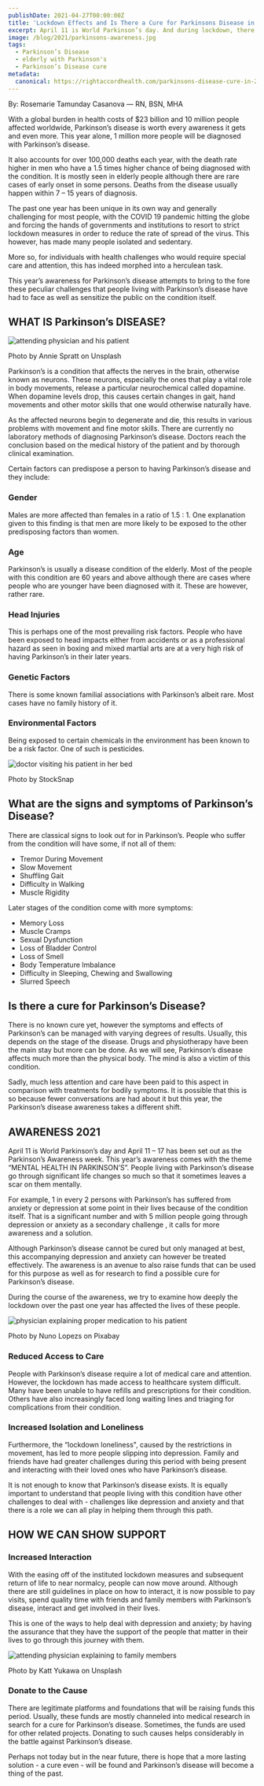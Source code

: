 ```yaml
---
publishDate: 2021-04-27T00:00:00Z
title: 'Lockdown Effects and Is There a Cure for Parkinsons Disease in 2021?'
excerpt: April 11 is World Parkinson’s day. And during lockdown, there is hope that a cure will finally emerge and Parkinson’s disease will become a thing of the past.
image: /blog/2021/parkinsons-awareness.jpg
tags:
  - Parkinson’s Disease
  - elderly with Parkinson's
  - Parkinson’s Disease cure
metadata:
  canonical: https://rightaccordhealth.com/parkinsons-disease-cure-in-2021
---
```



By: Rosemarie Tamunday Casanova — RN, BSN, MHA


With a global burden in health costs of $23 billion and 10 million people affected worldwide, Parkinson’s disease is worth every awareness it gets and even more. This year alone, 1 million more people will be diagnosed with Parkinson’s disease.

It also accounts for over 100,000 deaths each year, with the death rate higher in men who have a 1.5 times higher chance of being diagnosed with the condition. It is mostly seen in elderly people although there are rare cases of early onset in some persons. Deaths from the disease usually happen within 7 – 15 years of diagnosis.

The past one year has been unique in its own way and generally challenging for most people, with the COVID 19 pandemic hitting the globe and forcing the hands of governments and institutions to resort to strict lockdown measures in order to reduce the rate of spread of the virus. This however, has made many people isolated and sedentary.

More so, for individuals with health challenges who would require special care and attention, this has indeed morphed into a herculean task.

This year’s awareness for Parkinson’s disease attempts to bring to the fore these peculiar challenges that people living with Parkinson’s disease have had to face as well as sensitize the public on the condition itself.

WHAT IS Parkinson’s DISEASE?
----------------------------

![attending physician and his patient](/blog/2021/david-hinkle-oAwCGFZEU_w-unsplash.jpg)

Photo by Annie Spratt on Unsplash

Parkinson’s is a condition that affects the nerves in the brain, otherwise known as neurons. These neurons, especially the ones that play a vital role in body movements, release a particular neurochemical called dopamine. When dopamine levels drop, this causes certain changes in gait, hand movements and other motor skills that one would otherwise naturally have.

As the affected neurons begin to degenerate and die, this results in various problems with movement and fine motor skills. There are currently no laboratory methods of diagnosing Parkinson’s disease. Doctors reach the conclusion based on the medical history of the patient and by thorough clinical examination.

Certain factors can predispose a person to having Parkinson’s disease and they include:

### Gender

Males are more affected than females in a ratio of 1.5 : 1. One explanation given to this finding is that men are more likely to be exposed to the other predisposing factors than women.

### Age

Parkinson’s is usually a disease condition of the elderly. Most of the people with this condition are 60 years and above although there are cases where people who are younger have been diagnosed with it. These are however, rather rare.

### Head Injuries

This is perhaps one of the most prevailing risk factors. People who have been exposed to head impacts either from accidents or as a professional hazard as seen in boxing and mixed martial arts are at a very high risk of having Parkinson’s in their later years.

### Genetic Factors

There is some known familial associations with Parkinson’s albeit rare. Most cases have no family history of it.

### Environmental Factors

Being exposed to certain chemicals in the environment has been known to be a risk factor. One of such is pesticides.

![doctor visiting his patient in her bed](/blog/2021/Jose-Antonio-Alba.jpg)

Photo by StockSnap

What are the signs and symptoms of Parkinson’s Disease?
-------------------------------------------------------

There are classical signs to look out for in Parkinson’s. People who suffer from the condition will have some, if not all of them:

*   Tremor During Movement
*   Slow Movement
*   Shuffling Gait
*   Difficulty in Walking
*   Muscle Rigidity

Later stages of the condition come with more symptoms:

*   Memory Loss
*   Muscle Cramps
*   Sexual Dysfunction
*   Loss of Bladder Control
*   Loss of Smell
*   Body Temperature Imbalance
*   Difficulty in Sleeping, Chewing and Swallowing
*   Slurred Speech

Is there a cure for Parkinson’s Disease?
----------------------------------------

There is no known cure yet, however the symptoms and effects of Parkinson’s can be managed with varying degrees of results. Usually, this depends on the stage of the disease. Drugs and physiotherapy have been the main stay but more can be done. As we will see, Parkinson’s disease affects much more than the physical body. The mind is also a victim of this condition.

Sadly, much less attention and care have been paid to this aspect in comparison with treatments for bodily symptoms. It is possible that this is so because fewer conversations are had about it but this year, the Parkinson’s disease awareness takes a different shift.

AWARENESS 2021
--------------

April 11 is World Parkinson’s day and April 11 – 17 has been set out as the Parkinson’s Awareness week. This year’s awareness comes with the theme “MENTAL HEALTH IN PARKINSON’S”. People living with Parkinson’s disease go through significant life changes so much so that it sometimes leaves a scar on them mentally.

For example, 1 in every 2 persons with Parkinson’s has suffered from anxiety or depression at some point in their lives because of the condition itself. That is a significant number and with 5 million people going through depression or anxiety as a secondary challenge , it calls for more awareness and a solution.

Although Parkinson’s disease cannot be cured but only managed at best, this accompanying depression and anxiety can however be treated effectively. The awareness is an avenue to also raise funds that can be used for this purpose as well as for research to find a possible cure for Parkinson’s disease.

During the course of the awareness, we try to examine how deeply the lockdown over the past one year has affected the lives of these people.

![physician explaining proper medication to his patient](/blog/2021/nuno-lopez.jpg)

Photo by Nuno Lopezs on Pixabay

### Reduced Access to Care

People with Parkinson’s disease require a lot of medical care and attention. However, the lockdown has made access to healthcare system difficult. Many have been unable to have refills and prescriptions for their condition. Others have also increasingly faced long waiting lines and triaging for complications from their condition.

### Increased Isolation and Loneliness

Furthermore, the “lockdown loneliness", caused by the restrictions in movement, has led to more people slipping into depression. Family and friends have had greater challenges during this period with being present and interacting with their loved ones who have Parkinson’s disease.

It is not enough to know that Parkinson’s disease exists. It is equally important to understand that people living with this condition have other challenges to deal with - challenges like depression and anxiety and that there is a role we can all play in helping them through this path.

HOW WE CAN SHOW SUPPORT
-----------------------

### Increased Interaction

With the easing off of the instituted lockdown measures and subsequent return of life to near normalcy, people can now move around. Although there are still guidelines in place on how to interact, it is now possible to pay visits, spend quality time with friends and family members with Parkinson’s disease, interact and get involved in their lives.

This is one of the ways to help deal with depression and anxiety; by having the assurance that they have the support of the people that matter in their lives to go through this journey with them.

![attending physician explaining to family members](/blog/2021/katt-yukawa.jpg)

Photo by Katt Yukawa on Unsplash

### Donate to the Cause

There are legitimate platforms and foundations that will be raising funds this period. Usually, these funds are mostly channeled into medical research in search for a cure for Parkinson’s disease. Sometimes, the funds are used for other related projects. Donating to such causes helps considerably in the battle against Parkinson’s disease.

Perhaps not today but in the near future, there is hope that a more lasting solution - a cure even - will be found and Parkinson’s disease will become a thing of the past.